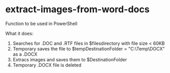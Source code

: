 # extract-images-from-word-docs

Function to be used in PowerShell

What it does:
1) Searches for .DOC and .RTF files in $filesdirectory with file size < 60KB
2) Temporary saves the file to $tempDestinationFolder = "C:\Temp\DOCX" as a .DOCX
3) Extracs images and saves them to $DestinationFolder
4) Temporary .DOCX file is deleted
